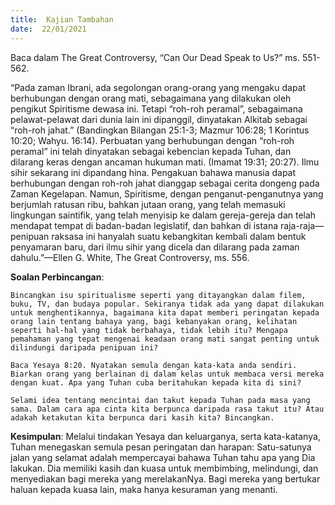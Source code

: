 ```yaml
---
title:  Kajian Tambahan
date:  22/01/2021
---
```


Baca dalam The Great Controversy, “Can Our Dead Speak to Us?” ms. 551-562.

“Pada zaman Ibrani, ada segolongan orang-orang yang mengaku dapat berhubungan dengan orang mati, sebagaimana yang dilakukan oleh pengikut Spiritisme dewasa ini. Tetapi “roh-roh peramal”, sebagaimana pelawat-pelawat dari dunia lain ini dipanggil, dinyatakan Alkitab sebagai “roh-roh jahat.” (Bandingkan Bilangan 25:1-3; Mazmur 106:28; 1 Korintus 10:20; Wahyu. 16:14). Perbuatan yang berhubungan dengan “roh-roh peramal” ini telah dinyatakan sebagai kebencian kepada Tuhan, dan dilarang keras dengan ancaman hukuman mati. (Imamat 19:31; 20:27). Ilmu sihir sekarang ini dipandang hina. Pengakuan bahawa manusia dapat berhubungan dengan roh-roh jahat dianggap sebagai cerita dongeng pada Zaman Kegelapan. Namun,  Spiritisme, dengan penganut-penganutnya yang berjumlah ratusan ribu, bahkan jutaan orang, yang telah memasuki lingkungan saintifik, yang telah menyisip ke dalam gereja-gereja dan telah mendapat tempat di badan-badan legislatif, dan bahkan di istana raja-raja—penipuan raksasa ini hanyalah suatu kebangkitan kembali dalam bentuk penyamaran baru, dari ilmu sihir yang dicela dan dilarang pada zaman dahulu.”—Ellen G. White, The Great Controversy, ms. 556.

**Soalan Perbincangan**:

`Bincangkan isu spiritualisme seperti yang ditayangkan dalam filem, buku, TV, dan budaya popular. Sekiranya tidak ada yang dapat dilakukan untuk menghentikannya, bagaimana kita dapat memberi peringatan kepada orang lain tentang bahaya yang, bagi kebanyakan orang, kelihatan seperti hal-hal yang tidak berbahaya, tidak lebih itu? Mengapa pemahaman yang tepat mengenai keadaan orang mati sangat penting untuk dilindungi daripada penipuan ini?`

`Baca Yesaya 8:20. Nyatakan semula dengan kata-kata anda sendiri. Biarkan orang yang berlainan di dalam kelas untuk membaca versi mereka dengan kuat. Apa yang Tuhan cuba beritahukan kepada kita di sini?`

`Selami idea tentang mencintai dan takut kepada Tuhan pada masa yang sama. Dalam cara apa cinta kita berpunca daripada rasa takut itu? Atau adakah ketakutan kita berpunca dari kasih kita? Bincangkan.`

**Kesimpulan**: Melalui tindakan Yesaya dan keluarganya, serta kata-katanya, Tuhan menegaskan semula pesan peringatan dan harapan: Satu-satunya jalan yang selamat adalah mempercayai bahawa Tuhan tahu apa yang Dia lakukan. Dia memiliki kasih dan kuasa untuk membimbing, melindungi, dan menyediakan bagi mereka yang merelakanNya. Bagi mereka yang bertukar haluan kepada kuasa lain, maka hanya kesuraman yang menanti.